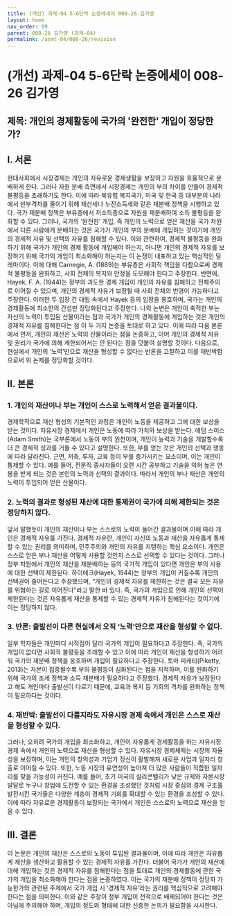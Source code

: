 ```yaml
---
title: (개선) 과제-04 5-6단락 논증에세이 008-26 김가영
layout: home
nav_order: 99
parent: 008-26 김가영 (과제-04)
permalink: /asmt-04/008-26/revision
---
```


# (개선) 과제-04 5-6단락 논증에세이 008-26 김가영 

## 제목: 개인의 경제활동에 국가의 '완전한' 개입이 정당한가?

## I. 서론

현대사회에서 시장경제는 개인의 자유로운 경제생활을 보장하고 자원을 효율적으로 분배하게 한다. 그러나 자원 분배 측면에서 시장경제는 개인의 부의 차이를 만들어 경제적 불평등을 초래하기도 한다. 이에 따라 북유럽 복지국가, 미국 및 한국 등 대부분의 나라에서 빈부격차를 줄이기 위해 재산세나 누진소득세와 같은 재분배 정책을 시행하고 있다. 국가 재분배 정책은 부유층에서 저소득층으로 자원을 재분배하여 소득 불평등을 완화할 수 있다. 그러나, 국가의 ‘완전한’ 개입, 즉 개인의 노력으로 얻은 재산을 국가 차원에서 다른 사람에게 분배하는 것은 국가가 개인의 부의 분배에 개입하는 것이기에 개인의 경제적 자유 및 선택의 자유를 침해할 수 있다. 이와 관련하여, 경제적 불평등을 완화하기 위해 국가가 개인의 경제 활동에 개입해야 하는지, 아니면 개인의 경제적 자유를 보장하기 위해 국가의 개입이 최소화해야 하는지는 이 논쟁이 내포하고 있는 핵심적인 딜레마이다. 이에 대해 Carnegie, A. (1889)는 부유층은 사회적 책임을 다함으로써 경제적 불평등을 완화하고, 사회 전체의 복지와 안정을 도모해야 한다고 주장한다. 반면에, Hayek, F. A. (1944)는 정부의 과도한 경제 개입이 개인의 자유를 침해하고 전체주의로 이어질 수 있으며, 개인의 경제적 자유가 보장될 때 사회 전체의 번영이 가능하다고 주장한다. 이러한 두 입장 간 대립 속에서 Hayek 등의 입장을 옹호하며, 국가는 개인의 경제활동에 최소한의 간섭만 정당화된다고 주장한다. 나의 논변은 개인이 축적한 부는 자신의 노력이 투입된 산물이라는 점과 국가가 개인의 경제활동에 개입하는 것은 개인의 경제적 자유를 침해한다는 점 이 두 가지 논증을 토대로 하고 있다. 이에 따라 다음 본론에서 먼저, 개인의 재산은 노력의 산물이라는 점을 논증하고, 이어 개인의 경제적 자유 및 권리가 국가에 의해 제한되어서는 안 된다는 점을 덧붙여 설명할 것이다. 다음으로, 현실에서 개인의 ‘노력’만으로 재산을 형성할 수 없다는 반론을 고찰하고 이를 재반박함으로써 위 논제를 정당화할 것이다. 

## II. 본론

### 1. 개인의 재산이나 부는 개인이 스스로 노력해서 얻은 결과물이다.

경제학적으로 재산 형성의 기본적인 과정은 개인이 노동을 제공하고 그에 대한 보상을 받는 것이다. 자유시장 경제에서 개인은 노동에 따라 가치와 보상을 받는다. 애덤 스미스(Adam Smith)는 국부론에서 노동이 부의 원천이며, 개인이 능력과 기술을 개발할수록 더 큰 경제적 성과를 거둘 수 있다고 설명한다. 또한, 부를 얻는 것은 개인의 선택과 행동에 따라 달라진다. 근면, 저축, 투자, 교육 등이 부를 증가시키는 요소이며, 이는 개인이 통제할 수 있다. 예를 들어, 전문직 종사자들이 오랜 시간 공부하고 기술을 익혀 높은 연봉을 받게 되는 것은 본인의 노력과 선택의 결과이다. 따라서 개인의 부나 재산은 개인의 노력이 투입되어 얻은 산물이다.

### 2. 노력의 결과로 형성된 재산에 대한 통제권이 국가에 의해 제한되는 것은 정당하지 않다.

앞서 말했듯이 개인의 재산이나 부는 스스로의 노력이 들어간 결과물이며 이에 따라 개인은 경제적 자유를 가진다. 경제적 자유란, 개인이 자신의 노동과 재산을 자유롭게 통제할 수 있는 권리를 의미하며, 민주주의와 개인의 자유를 지탱하는 핵심 요소이다. 개인은 스스로 얻은 부나 재산을 어떻게 사용할 것인지 스스로 선택할 수 있다는 것이다. 그러나 정부 차원에서 개인의 재산을 재분배하는 등의 국가적 개입이 있다면 개인은 부의 사용에 대한 선택이 제한된다. 하이에크(Hayek, 1944)는 정부의 개입이 커질수록 개인의 선택권이 줄어든다고 주장했으며, “개인의 경제적 자유를 제한하는 것은 결국 모든 자유를 위협하는 길로 이어진다”라고 말한 바 있다. 즉, 국가의 개입으로 인해 개인의 선택이 제한된다는 것은 자유롭게 재산을 통제할 수 있는 경제적 자유가 침해된다는 것이기에 이는 정당하지 않다.

### 3. 반론: 출발선이 다른 현실에서 오직 ‘노력’만으로 재산을 형성할 수 없다.

일부 학자들은 개인마다 시작점이 달라 국가의 개입이 필요하다고 주장한다. 즉, 국가의 개입이 없다면 사회적 불평등을 초래할 수 있고 이에 따라 개인이 재산을 형성하기 어려워 국가의 재분배 정책을 옹호하며 개입이 필요하다고 주장한다. 토마 피케티(Piketty, 2013)는 자본이 집중될수록 부의 불평등이 심화된다는 점을 지적하며, 이를 완화하기 위해 국가의 조세 정책과 소득 재분배가 필요하다고 주장했다. 경제적 자유가 보장된다고 해도 개인마다 출발선이 다르기 때문에, 교육과 복지 등 기회의 격차를 완화하는 정책이 필요하다는 것이다.

### 4. 재반박: 출발선이 다를지라도 자유시장 경제 속에서 개인은 스스로 재산을 형성할 수 있다.

그러나, 오히려 국가의 개입을 최소화하고, 개인이 자유롭게 경제활동을 하는 자유시장 경제 속에서 개인의 노력으로 재산을 형성할 수 있다. 자유시장 경제체제는 시장의 자율성을 보장하며, 이는 개인의 창의성과 기업가 정신이 활발해져 새로운 사업과 일자리 창출로 이어질 수 있다. 또한, 노동 시장의 유연성이 높아져 더 많은 사람들이 적합한 일자리를 찾을 가능성이 커진다. 예를 들어, 초기 미국의 실리콘밸리가 낮은 규제와 자본시장 발달로 누구나 창업에 도전할 수 있는 환경을 조성했던 것처럼 시장 중심의 경제 구조를 발전시킨 국가들은 다양한 계층이 경제적 기회를 확대할 수 있는 환경을 조성할 수 있다. 이에 따라 자유로운 경제활동이 보장되는 국가에서 개인은 스스로의 노력으로 재산을 얻을 수 있다.

## III. 결론

이 논문은 개인의 재산은 스스로의 노동이 투입된 결과물이며, 이에 따라 개인은 자유롭게 재산을 생산하고 활용할 수 있는 경제적 자유를 가진다. 더불어 국가가 개인의 재산에 대해 개입하는 것은 경제적 자유를 침해한다는 점을 토대로 개인의 경제활동에 관한 국가의 개입을 최소화해야 한다는 점을 논증하였다. 이는 국가의 재분배 정책이 정당화 가능한가와 관련된 주제에서 국가 개입 시 ‘경제적 자유’라는 권리를 핵심적으로 고려해야 한다는 점을 의미한다. 이와 같은 주장이 정부 개입이 전적으로 배제되어야 한다는 것은 아님에 주의해야 하며, 개입의 정도와 형태에 대한 신중한 논의가 필요함을 시사한다.